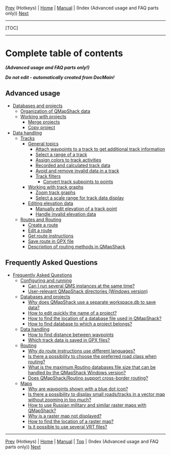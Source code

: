 [Prev](AxHotkeys) (Hotkeys) | [Home](Home) | [Manual](DocMain) | (Index (Advanced usage and FAQ parts only)) [Next](AxAdvIndex)
- - -
[TOC]
- - -

# Complete table of contents

 ___(Advanced usage and FAQ parts only!)___

___Do not edit - automatically created from DocMain!___


## Advanced usage

* [Databases and projects](AdvProjects)
    * [Organization of QMapShack data](AdvProjects#markdown-header-organization-of-qmapshack-data)
    * [Working with projects](AdvProjActions)
        * [Merge projects](AdvProjActions#markdown-header-merge-projects)
        * [Copy project](AdvProjActions#markdown-header-copy-project)
* [Data handling](AdvDataHandling)    
    * [Tracks](AdvTracks)    
        * [General topics](AdvTrkGeneral)
            * [Attach waypoints to a track to get additional track information](AdvTrkGeneral#markdown-header-attach-waypoints-to-a-track-to-get-additional-track-information)
            * [Select a range of a track](AdvTrkGeneral#markdown-header-select-a-range-of-a-track)
            * [Assign colors to track activities](AdvTrkGeneral#markdown-header-assign-colors-to-track-activities)
            * [Recorded and calculated track data](AdvTrkGeneral#markdown-header-recorded-and-calculated-track-data)
            * [Avoid and remove invalid data in a track](AdvTrkGeneral#markdown-header-avoid-and-remove-invalid-data-in-a-track)
            * [Track filters](AdvTrkGeneral#markdown-header-track-filters)
                * [Convert track subpoints to points](AdvTrkGeneral#markdown-header-convert-track-subpoints-to-points)
        * [Working with track graphs](AdvTrkGraphs)
            * [Zoom track graphs](AdvTrkGraphs#markdown-header-zoom-track-graphs)
            * [Select a scale range for track data display](AdvTrkGraphs#markdown-header-select-a-scale-range-for-track-data-display)
        * [Editing elevation data](AdvTrkElevation)            
            * [Manually edit elevation of a track point ](AdvTrkElevation#markdown-header-manually-edit-elevation-of-a-track-point)
            * [Handle invalid elevation data](AdvTrkElevation#markdown-header-handle-invalid-elevation-data)
    * [Routes and Routing](AdvRoutes)
        * [Create a route](AdvRoutes#markdown-header-create-a-route)
        * [Edit a route](AdvRoutes#markdown-header-edit-a-route)
        * [Get route instructions](AdvRoutes#markdown-header-get-route-instructions)
        * [Save route in GPX file](AdvRoutes#markdown-header-save-route-in-gpx-file)
        * [Description of routing methods in QMapShack](AdvRoutes#markdown-header-description-of-routing-methods-in-qmapshack)


## Frequently Asked Questions

* [Frequently Asked Questions](DocFaq)
    * [Configuring and running](DocFaqConfig)
        * [Can I run several QMS instances at the same time?](DocFaqConfig#markdown-header-can-i-run-several-qms-instances-at-the-same-time)
        * [User-relevant QMapShack directories (Windows version)](DocFaqConfig#markdown-header-user-relevant-qmapshack-directories-windows-version)
    * [Databases and projects](DocFaqData)
        * [Why does QMapShack use a separate workspace.db to save data?](DocFaqData#markdown-header-why-does-qmapshack-use-a-separate-workspacedb-to-save-data)
        * [How to edit quickly the name of a project?](DocFaqData#markdown-header-how-to-edit-quickly-the-name-of-a-project)
        * [How to find the location of a database file used in QMapShack?](DocFaqData#markdown-header-how-to-find-the-location-of-a-database-file-used-in-qmapshack)
        * [How to find database to which a project belongs?](DocFaqData#markdown-header-how-to-find-database-to-which-a-project-belongs)
    * [Data handling](DocFaqHandling)
        * [How to find distance between waypoints](DocFaqHandling#markdown-header-how-to-find-distance-between-waypoints)
        * [Which track data is saved in GPX files?](DocFaqHandling#markdown-header-which-track-data-is-saved-in-gpx-files)
    * [Routing](DocFaqRouting)
        * [Why do route instructions use different languages?](DocFaqRouting#markdown-header-why-do-route-instructions-use-different-languages)
        * [Is there a possibility to choose the preferred road class when routing?](DocFaqRouting#markdown-header-is-there-a-possibility-to-choose-the-preferred-road-class-when-routing)
        * [What is the maximum Routino databases file size that can be handled by the QMapShack Windows version?](DocFaqRouting#markdown-header-what-is-the-maximum-routino-databases-file-size-that-can-be-handled-by-the-qmapshack-windows-version)
        * [Does QMapShack/Routino support cross-border routing?](DocFaqRouting#markdown-header-does-qmapshackroutino-support-cross-border-routing)
    * [Maps](DocFaqMaps)
        * [Why are waypoints shown with a blue dot icon?](DocFaqMaps#markdown-header-why-are-waypoints-shown-with-a-blue-dot-icon)
        * [Is there a possibility to display small roads/tracks in a vector map without zooming in too much?](DocFaqMaps#markdown-header-is-there-a-possibility-to-display-small-roadstracks-in-a-vector-map-without-zooming-in-too-much)
        * [How to use Russian military and similar raster maps with QMapShack?](DocFaqMaps#markdown-header-how-to-use-russian-military-and-similar-raster-maps-with-qmapshack)
        * [Why is a raster map not displayed?   ](DocFaqMaps#markdown-header-why-is-a-raster-map-not-displayed)
        * [How to find the location of a raster map?](DocFaqMaps#markdown-header-how-to-find-the-location-of-a-raster-map)
        * [Is it possible to use several VRT files?](DocFaqMaps#markdown-header-is-it-possible-to-use-several-vrt-files)

- - -
[Prev](AxHotkeys) (Hotkeys) | [Home](Home) | [Manual](DocMain) | [Top](#) | (Index (Advanced usage and FAQ parts only)) [Next](AxAdvIndex)
